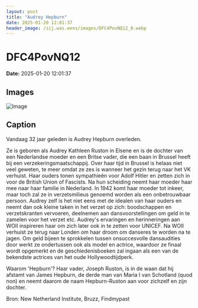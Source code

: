 ```yaml
---
layout: post
title: "Audrey Hepburn"
date: 2025-01-20 12:01:37
header_image: /zij.was.eens/images/DFC4PovNQ12_0.webp
---
```


# DFC4PovNQ12

**Date:** 2025-01-20 12:01:37

## Images

![Image](/zij.was.eens/images/DFC4PovNQ12_0.webp)

## Caption

Vandaag 32 jaar geleden is Audrey Hepburn overleden. 

Ze is geboren als Audrey Kathleen Ruston in Elsene en is de dochter van een Nederlandse moeder en een Britse vader, die een baan in Brussel heeft bij een verzekeringsmaatschappij. Over haar tijd in Brussel is helaas niet veel geweten, te meer omdat ze zes is wanneer het gezin terug naar het VK verhuist. Haar ouders tonen sympathieën voor Adolf Hitler en zetten zich in voor de British Union of Fascists. Na hun scheiding neemt haar moeder haar mee naar haar familie in Nederland. In 1942 komt haar moeder tot inkeer, maar toch zal ze in verzetsmilieus genoemd worden als een onbetrouwbaar persoon. Audrey zelf is het niet eens met de idealen van haar ouders en neemt dan ook kleine taken in het verzet op zich: boodschappen en verzetskranten vervoeren, deelnemen aan dansvoorstellingen om geld in te zamelen voor het verzet etc. Audrey's ervaringen en herinneringen aan WOII inspireren haar om zich later ook in te zetten voor UNICEF. Na WOII verhuist ze terug naar Londen om haar droom om danseres te worden na te jagen. Om geld bijeen te sprokkelen tussen onsuccesvolle dansaudities door werkt ze ondertussen ook als model en actrice, waardoor ze finaal wordt opgemerkt en de geschiedenisboeken zal ingaan als een van de bekendste actrices van het oude Hollywoodtijdperk. 

Waarom 'Hepburn'? 
Haar vader, Joseph Ruston, is in de waan dat hij afstamt van James Hepburn, de derde man van Maria I van Schotland (quod non) en neemt daarom de naam Hepburn-Ruston aan voor zichzelf en zijn dochter.

Bron: New Netherland Institute, Bruzz, Findmypast


